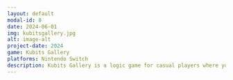 ```yaml
---
layout: default
modal-id: 8
date: 2024-06-01
img: kubitsgallery.jpg
alt: image-alt
project-date: 2024
game: Kubits Gallery
platforms: Nintendo Switch
description: Kubits Gallery is a logic game for casual players where you will have to solve nonogram grids to repaint the vanished paintings inside museums around the world. Solve puzzles at your own pace more than 120 levels in various fictional galleries. 
---
```

